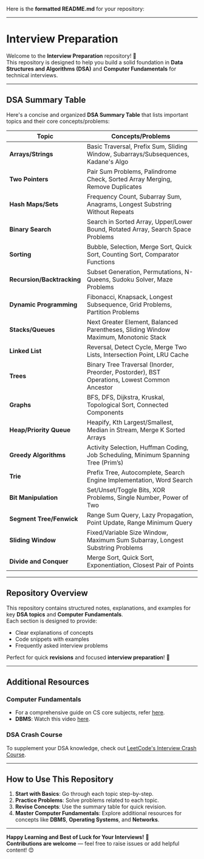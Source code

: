 Here is the **formatted README.md** for your repository:

---

# Interview Preparation

Welcome to the **Interview Preparation** repository! 🚀  
This repository is designed to help you build a solid foundation in **Data Structures and Algorithms (DSA)** and **Computer Fundamentals** for technical interviews.  

---

## **DSA Summary Table**

Here's a concise and organized **DSA Summary Table** that lists important topics and their core concepts/problems:

| **Topic**                   | **Concepts/Problems**                                                                         |
|-----------------------------|-----------------------------------------------------------------------------------------------|
| **Arrays/Strings**          | Basic Traversal, Prefix Sum, Sliding Window, Subarrays/Subsequences, Kadane's Algo            |
| **Two Pointers**            | Pair Sum Problems, Palindrome Check, Sorted Array Merging, Remove Duplicates                  |
| **Hash Maps/Sets**          | Frequency Count, Subarray Sum, Anagrams, Longest Substring Without Repeats                    |
| **Binary Search**           | Search in Sorted Array, Upper/Lower Bound, Rotated Array, Search Space Problems               |
| **Sorting**                 | Bubble, Selection, Merge Sort, Quick Sort, Counting Sort, Comparator Functions                |
| **Recursion/Backtracking**  | Subset Generation, Permutations, N-Queens, Sudoku Solver, Maze Problems                       |
| **Dynamic Programming**     | Fibonacci, Knapsack, Longest Subsequence, Grid Problems, Partition Problems                   |
| **Stacks/Queues**           | Next Greater Element, Balanced Parentheses, Sliding Window Maximum, Monotonic Stack           |
| **Linked List**             | Reversal, Detect Cycle, Merge Two Lists, Intersection Point, LRU Cache                        |
| **Trees**                   | Binary Tree Traversal (Inorder, Preorder, Postorder), BST Operations, Lowest Common Ancestor  |
| **Graphs**                  | BFS, DFS, Dijkstra, Kruskal, Topological Sort, Connected Components                           |
| **Heap/Priority Queue**     | Heapify, Kth Largest/Smallest, Median in Stream, Merge K Sorted Arrays                        |
| **Greedy Algorithms**       | Activity Selection, Huffman Coding, Job Scheduling, Minimum Spanning Tree (Prim’s)            |
| **Trie**                    | Prefix Tree, Autocomplete, Search Engine Implementation, Word Search                          |
| **Bit Manipulation**        | Set/Unset/Toggle Bits, XOR Problems, Single Number, Power of Two                              |
| **Segment Tree/Fenwick**    | Range Sum Query, Lazy Propagation, Point Update, Range Minimum Query                          |
| **Sliding Window**          | Fixed/Variable Size Window, Maximum Sum Subarray, Longest Substring Problems                  |
| **Divide and Conquer**      | Merge Sort, Quick Sort, Exponentiation, Closest Pair of Points                                |

---

## **Repository Overview**

This repository contains structured notes, explanations, and examples for key **DSA topics** and **Computer Fundamentals**.  
Each section is designed to provide:
- Clear explanations of concepts  
- Code snippets with examples  
- Frequently asked interview problems  

Perfect for quick **revisions** and focused **interview preparation**! 🎯

---

## **Additional Resources**

### **Computer Fundamentals**
- For a comprehensive guide on CS core subjects, refer [here](https://www.geeksforgeeks.org/prepare-cs-core-subjects-for-placements/?ref=ml_lbp).  
- **DBMS**: Watch this video [here](https://youtu.be/dl00fOOYLOM?si=ND40tynF23HQ4Yat).

### **DSA Crash Course**
To supplement your DSA knowledge, check out [LeetCode's Interview Crash Course](https://leetcode.com/explore/featured/card/leetcodes-interview-crash-course-data-structures-and-algorithms/).

---

## **How to Use This Repository**
1. **Start with Basics**: Go through each topic step-by-step.  
2. **Practice Problems**: Solve problems related to each topic.  
3. **Revise Concepts**: Use the summary table for quick revision.  
4. **Master Computer Fundamentals**: Explore additional resources for concepts like **DBMS**, **Operating Systems**, and **Networks**.

---

**Happy Learning and Best of Luck for Your Interviews!** 🚀  
**Contributions are welcome** — feel free to raise issues or add helpful content! 😊
